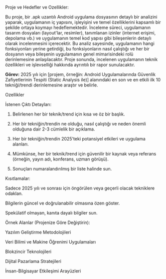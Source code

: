 Proje ve Hedefler ve Ozellikler: 

Bu proje, bir .apk uzantılı Android uygulama dosyasının detaylı bir analizini yaparak, uygulamanın iç yapısını, işleyişini ve temel özelliklerini kapsamlı bir şekilde ortaya koymayı hedeflemektedir. İnceleme süreci, uygulamanın tasarım dosyaları (layout'lar, resimler), tanımlanan izinler (internet erişimi, depolama vb.) ve uygulamanın temel kod yapısı gibi bileşenlerin detaylı olarak incelenmesini içerecektir. Bu analiz sayesinde, uygulamanın hangi fonksiyonları yerine getirdiği, bu fonksiyonların nasıl çalıştığı ve her bir dosyanın veya bileşenin uygulamanın genel mimarisindeki rolü derinlemesine anlaşılacaktır. Proje sonunda, incelenen uygulamanın teknik özellikleri ve işlevselliği hakkında ayrıntılı bir rapor sunulacaktır.

**Görev:** 2025 yılı için [projem, örneğin: Android Uygulamalarında Güvenlik Zafiyetlerinin Tespiti (Static Analysis ile)] alanındaki en son ve en etkili ilk 10 tekniği/trendi derinlemesine araştır ve belirle.

Ozellikler 

İstenen Çıktı Detayları:

1.  Belirlenen her bir teknik/trend için kısa ve öz bir başlık.

2.  Her bir tekniğin/trendin ne olduğu, nasıl çalıştığı ve neden önemli olduğuna dair 2-3 cümlelik bir açıklama.

3.  Her bir tekniğin/trendin 2025'teki potansiyel etkileri ve uygulama alanları.

4.  Mümkünse, her bir teknik/trend için güvenilir bir kaynak veya referans (örneğin, yayın adı, konferans, uzman görüşü).

5.  Sonuçları numaralandırılmış bir liste halinde sun.

Kısıtlamalar:

Sadece 2025 yılı ve sonrası için öngörülen veya geçerli olacak tekniklere odaklan.

Bilgilerin güncel ve doğrulanabilir olmasına özen göster.

Spekülatif olmayan, kanıta dayalı bilgiler sun.

Örnek Alanlar (Projenize Göre Değiştirin):

Yazılım Geliştirme Metodolojileri

Veri Bilimi ve Makine Öğrenimi Uygulamaları

Blokzincir Teknolojileri

Dijital Pazarlama Stratejileri

İnsan-Bilgisayar Etkileşimi Arayüzleri
